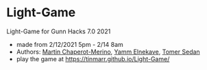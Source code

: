 # Light-Game

Light-Game for Gunn Hacks 7.0 2021


- made from 2/12/2021 5pm - 2/14 8am
- Authors: [Martin Chaperot-Merino](github.com/tinmarr), [Yamm Elnekave](https://github.com/mrElnekave), [Tomer Sedan](https://github.com/Sordamente)
- play the game at https://tinmarr.github.io/Light-Game/
